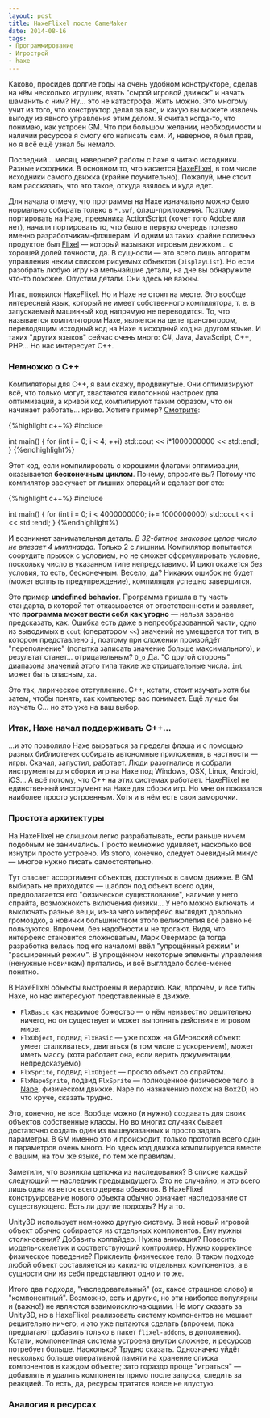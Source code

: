 ```yaml
---
layout: post
title: HaxeFlixel после GameMaker
date: 2014-08-16
tags:
- Программирование
- Игрострой
- haxe
---
```


Каково, просидев долгие годы на очень удобном конструкторе, сделав на нём несколько игрушек, взять "сырой игровой движок" и начать шаманить с ним? Ну... это не катастрофа. Жить можно. Это многому учит из того, что конструктор делал за вас, и какую вы можете извлечь выгоду из явного управления этим делом. Я считал когда-то, что понимаю, как устроен GM. Что при большом желании, необходимости и наличии ресурсов я смогу его написать сам. И, наверное, я был прав, но я всё ещё узнал бы немало.

Последний... месяц, наверное? работы с haxe я читаю исходники. Разные исходники. В основном то, что касается [HaxeFlixel](http://haxeflixel.com/), в том числе исходники самого движка (крайне поучительно). Пожалуй, мне стоит вам рассказать, что это такое, откуда взялось и куда едет.

Для начала отмечу, что программы на Нaxe изначально можно было нормально собирать только в `*.swf`, флэш-приложения. Поэтому портировать на Haxe, преемника ActionScript (хочет того Adobe или нет), начали портировать то, что было в первую очередь полезно именно разработчикам-флэшерам. И одним из таких крайне полезных продуктов был [Flixel](http://flixel.org/) &mdash; который называют игровым движком... с хорошей долей точности, да. В сущности &mdash; это всего лишь алгоритм управления неким списком рисуемых объектов (`DisplayList`). Но если разобрать любую игру на мельчайшие детали, на дне вы обнаружите что-то похожее. Опустим детали. Они здесь не важны.

Итак, появился HaxeFlixel. Но и Haxe не стоял на месте. Это вообще интересный язык, который не имеет собственного компилятора, т. е. в запускаемый машинный код напрямую не переводится. То, что называется компилятором Haxe, является на деле транслятором, переводящим исходный код на Haxe в исходный код на другом языке. И таких "других языков" сейчас очень много: C#, Java, JavaScript, C++, PHP... Но нас интересует С++.

### Немножко о С++

Компиляторы для C++, я вам скажу, продвинутые. Они оптимизируют всё, что только могут, хвастаются килотонной настроек для оптимизаций, а кривой код компилируют таким образом, что он начинает работать... криво. Хотите пример? [Смотрите](http://stackoverflow.com/questions/24296571/why-does-this-loop-produce-warning-iteration-3u-invokes-undefined-behavior-an):

{%highlight c++%}
#include <iostream>

int main() {
  for (int i = 0; i < 4; ++i)
    std::cout << i*1000000000 << std::endl;
}
{%endhighlight%}

Этот код, если компилировать с хорошими флагами оптимизации, оказывается **бесконечным циклом**. Почему, спросите вы? Потому что компилятор заскучает от лишних операций и сделает вот это:

{%highlight c++%}
#include <iostream>

int main() {
  for (int i = 0; i < 4000000000; i+= 1000000000)
    std::cout << i << std::endl;
}
{%endhighlight%}

И возникнет занимательная деталь. *В 32-битное знаковое целое число не влезает 4 миллиарда.* Только 2 с лишним. Компилятор попытается соорудить прыжок с условием, но не сможет сформулировать условие, поскольку число в указанном типе непредставимо. И цикл окажется без условия, то есть, бесконечным. Весело, да? Никаких ошибок не будет (может всплыть предупреждение), компиляция успешно завершится.

Это пример **undefined behavior**. Программа пришла в ту часть стандарта, в которой тот отказывается от ответственности и заявляет, что **программа может вести себя как угодно** &mdash; нельзя заранее предсказать, как. Ошибка есть даже в непреобразованной части, одно из выводимых в `cout` (оператором `<<`) значений не умещается тот тип, в котором представлено `i`, поэтому при сложении произойдёт "переполнение" (попытка записать значение больше максимального), и результат станет... отрицательным? `O_o` Да. "С другой стороны" диапазона значений этого типа такие же отрицательные числа. `int` может быть опасным, ха.

Это так, лирическое отступление. С++, кстати, стоит изучать хотя бы затем, чтобы понять, как компьютер вас понимает. Ещё лучше бы изучать С... но это уже на ваш выбор.

### Итак, Haxe начал поддерживать С++...

...и это позволило Haxe вырваться за пределы флэша и с помощью разных библиотечек собирать автономные приложения, в частности &mdash; игры. Скачал, запустил, работает. Люди разогнались и собрали инструменты для сборки игр на Haxe под Windows, OSX, Linux, Android, iOS... А всё потому, что С++ на этих системах работает. HaxeFlixel не единственный инструмент на Haxe для сборки игр. Но мне он показался наиболее просто устроенным. Хотя и в нём есть свои заморочки.

### Простота архитектуры

На HaxeFlixel не слишком легко разрабатывать, если раньше ничем подобным не занимались. Просто немножко удивляет, насколько всё изнутри просто устроено. Из этого, конечно, следует очевидный минус &mdash; многое нужно писать самостоятельно.

Тут спасает ассортимент объектов, доступных в самом движке. В GM выбирать не приходится &mdash; шаблон под объект всего один, предполагается его "физическое существование", наличие у него спрайта, возможноксть включения физики... У него можно включать и выключать разные вещи, из-за чего интерфейс выглядит довольно громоздко, а новички большинством этого великолепия всё равно не пользуются. Впрочем, без надобности и не трогают. Видя, что интерфейс становится сложноватым, Марк Овермарс (а тогда разработка велась под его началом) ввёл "упрощённый режим" и "расширенный режим". В упрощённом некоторые элементы управления (ненужные новичкам) прятались, и всё выглядело более-менее понятно.

В HaxeFlixel объекты выстроены в иерархию. Как, впрочем, и все типы Haxe, но нас интересуют представленные в движке.

* `FlxBasic` как незримое божество &mdash; о нём неизвестно решительно ничего, но он существует и может выполнять действия в игровом мире.
* `FlxObject`, подвид `FlxBasic` &mdash; уже похож на GM-овский объект: умеет сталкиваться, двигаться (в том числе с ускорением), может иметь массу (хотя работает она, если верить документации, непредсказуемо)
* `FlxSprite`, подвид `FlxObject` &mdash; просто объект со спрайтом.
* `FlxNapeSprite`, подвид `FlxSprite` &mdash; полноценное физическое тело в [Nape](http://napephys.com/), физическом движке. Nape по назначению похож на Box2D, но что круче, сказать трудно.

Это, конечно, не все. Вообще можно (и нужно) создавать для своих объектов собственные классы. Но во многих случаях бывает достаточно создать один из вышеуказанных и просто задать параметры. В GM именно это и происходит, только прототип всего один и параметров очень много. Но здесь код движка компилируется вместе с вашим, на том же языке, по тем же правилам.

Заметили, что возникла цепочка из наследования? В списке каждый следующий &mdash; наследник предыдыдущего. Это не случайно, и это всего лишь одна из веток всего дерева объектов. В HaxeFlixel конструирование нового объекта обычно означает наследование от существующего. Есть ли другие подходы? Ну а то.

Unity3D использует немножко другую систему. В ней новый игровой объект обычно собирается из отдельных компонентов. Ему нужны столкновения? Добавить коллайдер. Нужна анимация? Повесить модель-скелетик и соответствующий контроллер. Нужно корректное физическое поведение? Приклеить физическое тело. В таком подходе любой объект составляется из каких-то отдельных компонентов, а в сущности они из себя представляют одно и то же.

Итого два подхода, "наследовательный" (ох, какое страшное слово) и "компонентный". Возможно, есть и другие, но эти наиболее популярны и (важно!) не являются взаимоисключающими. Не могу сказать за Unity3D, но в HaxeFlixel реализовать систему компонентов не мешает решительно ничего, и это уже пытаются сделать (впрочем, пока предлагают добавить только в пакет `flixel-addons`, в дополнения). Кстати, компонентная система устроена внутри сложнее, и ресурсов потребует больше. Насколько? Трудно сказать. Однозначно уйдёт несколько больше оперативной памяти на хранение списка компонентов в каждом объекте; зато гораздо проще "играться" &mdash; добавлять и удалять компоненты прямо после запуска, следить за реакцией. То есть, да, ресурсы тратятся вовсе не впустую.

### Аналогия в ресурсах
